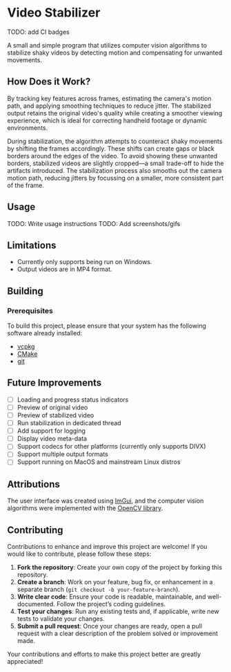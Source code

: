 # Video Stabilizer

TODO: add CI badges

A small and simple program that utilizes computer vision algorithms to stabilize shaky videos by detecting motion and compensating for unwanted movements.

## How Does it Work?

By tracking key features across frames, estimating the camera's motion path, and applying smoothing techniques to reduce jitter. The stabilized output retains the original video's quality while creating a smoother viewing experience, which is ideal for correcting handheld footage or dynamic environments.

During stabilization, the algorithm attempts to counteract shaky movements by shifting the frames accordingly. These shifts can create gaps or black borders around the edges of the video. To avoid showing these unwanted borders, stabilized videos are slightly cropped—a small trade-off to hide the artifacts introduced. The stabilization process also smooths out the camera motion path, reducing jitters by focussing on a smaller, more consistent part of the frame.

## Usage


TODO: Write usage instructions
TODO: Add screenshots/gifs

## Limitations

- Currently only supports being run on Windows.
- Output videos are in MP4 format.

## Building

### Prerequisites

To build this project, please ensure that your system has the following software already installed:

- [vcpkg](https://vcpkg.io/)
- [CMake](https://cmake.org/)
- [git](https://git-scm.com/)

## Future Improvements

- [ ] Loading and progress status indicators
- [ ] Preview of original video
- [ ] Preview of stabilized video
- [ ] Run stabilization in dedicated thread
- [ ] Add support for logging
- [ ] Display video meta-data
- [ ] Support codecs for other platforms (currently only supports DIVX)
- [ ] Support multiple output formats
- [ ] Support running on MacOS and mainstream Linux distros

## Attributions

The user interface was created using [ImGui](https://github.com/ocornut/imgui), and the computer vision algorithms were implemented with the [OpenCV library](https://opencv.org/).

## Contributing

Contributions to enhance and improve this project are welcome! If you would like to contribute, please follow these steps:

1. **Fork the repository**: Create your own copy of the project by forking this repository.
2. **Create a branch**: Work on your feature, bug fix, or enhancement in a separate branch (`git checkout -b your-feature-branch`).
3. **Write clear code**: Ensure your code is readable, maintainable, and well-documented. Follow the project’s coding guidelines.
4. **Test your changes**: Run any existing tests and, if applicable, write new tests to validate your changes.
5. **Submit a pull request**: Once your changes are ready, open a pull request with a clear description of the problem solved or improvement made.

Your contributions and efforts to make this project better are greatly appreciated!
